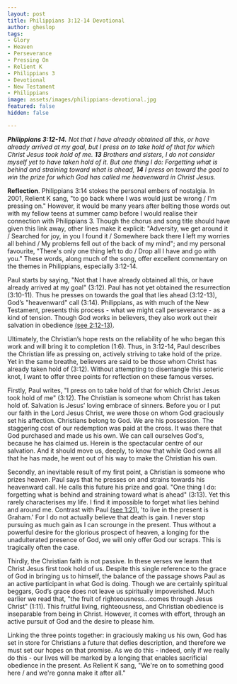 ```yaml
---
layout: post
title: Philippians 3:12-14 Devotional
author: gheslop
tags:
- Glory
- Heaven
- Perseverance
- Pressing On
- Relient K
- Philippians 3
- Devotional
- New Testament
- Philippians
image: assets/images/philippians-devotional.jpg
featured: false
hidden: false

---
```

**_Philippians 3:12-14._** _Not that I have already obtained all this, or have already arrived at my goal, but I press on to take hold of that for which Christ Jesus took hold of me. **13** Brothers and sisters, I do not consider myself yet to have taken hold of it. But one thing I do: Forgetting what is behind and straining toward what is ahead, **14** I press on toward the goal to win the prize for which God has called me heavenward in Christ Jesus._

**Reflection**. Philippians 3:14 stokes the personal embers of nostalgia. In 2001, Relient K sang, "to go back where I was would just be wrong / I'm pressing on." However, it would be many years after belting those words out with my fellow teens at summer camp before I would realise their connection with Philippians 3. Though the chorus and song title should have given this link away, other lines make it explicit: "Adversity, we get around it / Searched for joy, in you I found it / Somewhere back there I left my worries all behind / My problems fell out of the back of my mind"; and my personal favourite, "There's only one thing left to do / Drop all I have and go with you." These words, along much of the song, offer excellent commentary on the themes in Philippians, especially 3:12-14.

Paul starts by saying, "Not that I have already obtained all this, or have already arrived at my goal" (3:12). Paul has not yet obtained the resurrection (3:10-11). Thus he presses on towards the goal that lies ahead (3:12-13), God’s "heavenward" call (3:14). Philippians, as with much of the New Testament, presents this process - what we might call perseverance - as a kind of tension. Though God works in believers, they also work out their salvation in obedience [(see 2:12-13)](https://rekindle.co.za/content/2020-08-17-philippians-2-12-13-devotional "Philippians 2:12-13").

Ultimately, the Christian’s hope rests on the reliability of he who began this work and will bring it to completion (1:6). Thus, in 3:12-14, Paul describes the Christian life as pressing on, actively striving to take hold of the prize. Yet in the same breathe, believers are said to be those whom Christ has already taken hold of (3:12). Without attempting to disentangle this soteric knot, I want to offer three points for reflection on these famous verses.

Firstly, Paul writes, "I press on to take hold of that for which Christ Jesus took hold of me" (3:12). The Christian is someone whom Christ has taken hold of. Salvation is Jesus’ loving embrace of sinners. Before you or I put our faith in the Lord Jesus Christ, we were those on whom God graciously set his affection. Christians belong to God. We are his possession. The staggering cost of our redemption was paid at the cross. It was there that God purchased and made us his own. We can call ourselves God's, because he has claimed us. Herein is the spectacular centre of our salvation. And it should move us, deeply, to know that while God owns all that he has made, he went out of his way to make the Christian his own.

Secondly, an inevitable result of my first point, a Christian is someone who prizes heaven. Paul says that he presses on and strains towards his heavenward call. He calls this future his prize and goal. "One thing I do: forgetting what is behind and straining toward what is ahead" (3:13). Yet this rarely characterises my life. I find it impossible to forget what lies behind and around me. Contrast with Paul [(see 1:21)](https://rekindle.co.za/content/2020-07-06-philippians-1-21-24-devotional "To live is Christ"), 'to live in the present is Graham.' For I do not actually believe that death is gain. I never stop pursuing as much gain as I can scrounge in the present. Thus without a powerful desire for the glorious prospect of heaven, a longing for the unadulterated presence of God, we will only offer God our scraps. This is tragically often the case.

Thirdly, the Christian faith is not passive. In these verses we learn that Christ Jesus first took hold of us. Despite this single reference to the grace of God in bringing us to himself, the balance of the passage shows Paul as an active participant in what God is doing. Though we are certainly spiritual beggars, God’s grace does not leave us spiritually impoverished. Much earlier we read that, "the fruit of righteousness…comes through Jesus Christ" (1:11). This fruitful living, righteousness, and Christian obedience is inseparable from being in Christ. However, it comes with effort, through an active pursuit of God and the desire to please him.

Linking the three points together: in graciously making us his own, God has set in store for Christians a future that defies description, and therefore we must set our hopes on that promise. As we do this - indeed, only if we really do this - our lives will be marked by a longing that enables sacrificial obedience in the present. As Relient K sang, "We're on to something good here / and we're gonna make it after all."